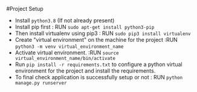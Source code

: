 #Project Setup

- Install `python3.8` (If not already present)
- Install pip first
    : RUN `sudo apt-get install python3-pip`
- Then install virtualenv using pip3
    : RUN `sudo pip3 install virtualenv`
- Create "virtual environment" on the machine for the project
    :RUN `python3 -m venv virtual_environment_name`
- Activate virtual environment.
    :RUN `source virtual_environment_name/bin/activate`
- Run `pip install -r requirements.txt` to configure a python virtual environment for the project and install the requirements.
- To final check application is successfully setup or not
    : RUN `python manage.py runserver`
